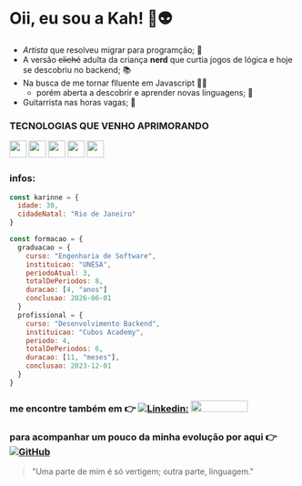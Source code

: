 # Oii, eu sou a Kah! 🖖👽

- *Artista* que resolveu migrar para programção; 🎨
- A versão ~~cliché~~ adulta da criança **nerd** que curtia jogos de lógica e hoje se descobriu no backend; 📚
- Na busca de me tornar flluente em Javascript 👩‍💻
  - porém aberta a descobrir e aprender novas linguagens; 🚀
- Guitarrista nas horas vagas; 🎸

### TECNOLOGIAS QUE VENHO APRIMORANDO

 <img src="https://cdn.jsdelivr.net/gh/devicons/devicon/icons/javascript/javascript-original.svg" width="30" height="30"/> <img src="https://cdn.jsdelivr.net/gh/devicons/devicon/icons/nodejs/nodejs-original.svg" width="30" height="30" /> <img src="https://cdn.jsdelivr.net/gh/devicons/devicon/icons/npm/npm-original-wordmark.svg" width="30" height="30" /> <img src="https://cdn.jsdelivr.net/gh/devicons/devicon/icons/typescript/typescript-original.svg" width="30" height="30" /> <img src="https://cdn.jsdelivr.net/gh/devicons/devicon/icons/postgresql/postgresql-plain-wordmark.svg" width="30" height="30" />
          

### infos:

  ```javascript
  const karinne = {
    idade: 30,
    cidadeNatal: "Rio de Janeiro"
  }
  
  const formacao = {
    graduacao = {
      curso: "Engenharia de Software",
      instituicao: "UNESA",
      periodoAtual: 3,
      totalDePeriodos: 8,
      duracao: [4, "anos"]
      conclusao: 2026-06-01
    }
    profissional = {
      curso: "Desenvolvimento Backend",
      instituicao: "Cubos Academy",
      periodo: 4,
      totalDePeriodos: 6,
      duracao: [11, "meses"],
      conclusao: 2023-12-01
    }
  }
```

### me encontre também em 👉 [![Linkedin:](https://img.shields.io/badge/-Linkedin-black?style=flat-square&logo=Linkedin&logoColor=white&link=https://www.linkedin.com/in/karinnealmeida93/)](https://www.linkedin.com/in/karinnealmeida93/)   <a href="https://www.hackerrank.com/karinnealmeida"> <img src="https://hrcdn.net/fcore/assets/brand/logo-new-white-green-a5cb16e0ae.svg" width="100" height="20"> </a>
### para acompanhar um pouco da minha evolução por aqui 👉 [![GitHub](https://img.shields.io/github/followers/Karinne?label=follow&style=social)](https://github.com/karinnealmeida) 


> "Uma parte de mim
é só vertigem;
outra parte,
linguagem."
